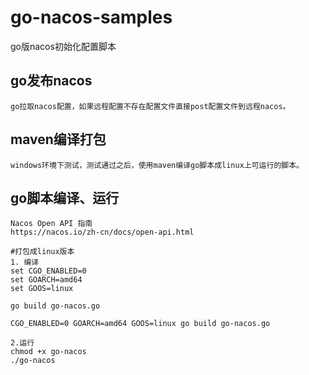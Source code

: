 
# go-nacos-samples
go版nacos初始化配置脚本

## go发布nacos

    go拉取nacos配置，如果远程配置不存在配置文件直接post配置文件到远程nacos。

## maven编译打包

    windows环境下测试，测试通过之后，使用maven编译go脚本成linux上可运行的脚本。

## go脚本编译、运行

    Nacos Open API 指南
    https://nacos.io/zh-cn/docs/open-api.html

    #打包成linux版本
    1. 编译
    set CGO_ENABLED=0
    set GOARCH=amd64
    set GOOS=linux

    go build go-nacos.go

    CGO_ENABLED=0 GOARCH=amd64 GOOS=linux go build go-nacos.go

    2.运行
	chmod +x go-nacos
    ./go-nacos
